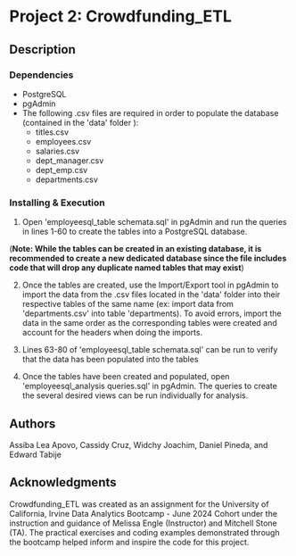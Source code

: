 # Project 2: Crowdfunding_ETL


## Description

### Dependencies
* PostgreSQL
* pgAdmin
* The following .csv files are required in order to populate the database (contained in the 'data' folder ):
    * titles.csv
    * employees.csv
    * salaries.csv
    * dept_manager.csv
    * dept_emp.csv
    * departments.csv


### Installing & Execution
1. Open 'employeesql_table schemata.sql' in pgAdmin and run the queries in lines 1-60 to create the tables into a PostgreSQL database.

(**Note: While the tables can be created in an existing database, it is recommended to create a new dedicated database since the file includes code that will drop any duplicate named tables that may exist**)

2. Once the tables are created, use the Import/Export tool in pgAdmin to import the data from the .csv files located in the 'data' folder into their respective tables of the same name (ex: import data from 'departments.csv' into table 'departments).  To avoid errors, import the data in the same order as the corresponding tables were created and account for the headers when doing the imports.

3. Lines 63-80 of 'employeesql_table schemata.sql' can be run to verify that the data has been populated into the tables

4. Once the tables have been created and populated, open 'employeesql_analysis queries.sql' in pgAdmin.  The queries to create the several desired views can be run individually for analysis.

## Authors

Assiba Lea Apovo, Cassidy Cruz, Widchy Joachim, Daniel Pineda, and Edward Tabije 

## Acknowledgments
Crowdfunding_ETL was created as an assignment for the University of California, Irvine Data Analytics Bootcamp - June 2024 Cohort under the instruction and guidance of Melissa Engle (Instructor) and Mitchell Stone (TA).
The practical exercises and coding examples demonstrated through the bootcamp helped inform and inspire the code for this project.
